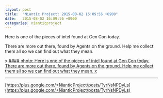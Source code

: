 ```yaml
---
layout: post
title:  "Niantic Project: 2015-08-02 16:09:56 +0900"
date:   2015-08-02 16:09:56 +0900
categories: nianticproject
---
```

Here is one of the pieces of intel found at Gen Con today.

There are more out there, found by Agents on the ground. Help me collect them all so we can find out what they mean.

x
[#### photo: Here is one of the pieces of intel found at Gen Con today.
There are more out there, found by Agents on the ground. Help me collect them all so we can find out what they mean.
x](https://lh3.googleusercontent.com/-d-gsoeSAcwE/Vb3CFZ42CPI/AAAAAAAAg1I/ZsdtlRiPdmg/w1080-h1920/y.png "")
- - -
[https://plus.google.com/+NianticProject/posts/TyrNsNPDyLs](https://plus.google.com/+NianticProject/posts/TyrNsNPDyLs)

